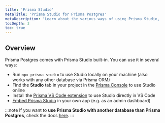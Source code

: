 ```yaml
---
title: 'Prisma Studio'
metaTitle: 'Prisma Studio for Prisma Postgres'
metaDescription: 'Learn about the various ways of using Prisma Studio, from running locally, to using it in VS Code to embedding it in your own application.'
tocDepth: 3
toc: true
---
```


## Overview

Prisma Postgres comes with Prisma Studio built-in. You can use it in several ways:

- Run `npx prisma studio` to use Studio locally on your machine (also works with any other database via Prisma ORM)
- Find the **Studio** tab in your project in the [Prisma Console](https://console.prisma.io) to use Studio online
- Install the [Prisma VS Code extension](https://marketplace.visualstudio.com/items?itemName=Prisma.prisma) to use Studio directly in VS Code
- [Embed Prisma Studio](/postgres/database/prisma-studio/embedding-studio) in your own app (e.g. as an admin dashboard)

:::note
If you want to **use Prisma Studio with another database than Prisma Postgres**, check the docs [here](/orm/tools/prisma-studio).
:::
